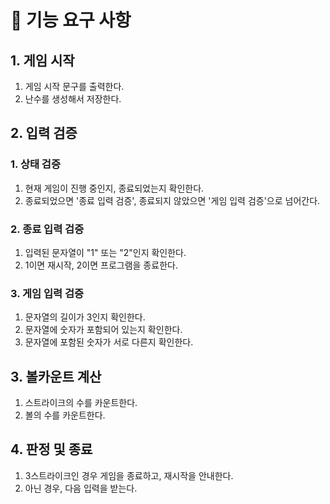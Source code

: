 # 🚀 기능 요구 사항
## 1. 게임 시작
1. 게임 시작 문구를 출력한다.
2. 난수를 생성해서 저장한다.
## 2. 입력 검증
### 1. 상태 검증
1. 현재 게임이 진행 중인지, 종료되었는지 확인한다.
2. 종료되었으면 '종료 입력 검증', 종료되지 않았으면 '게임 입력 검증'으로 넘어간다.
### 2. 종료 입력 검증
1. 입력된 문자열이 "1" 또는 "2"인지 확인한다.
2. 1이면 재시작, 2이면 프로그램을 종료한다.
### 3. 게임 입력 검증
1. 문자열의 길이가 3인지 확인한다.
2. 문자열에 숫자가 포함되어 있는지 확인한다.
3. 문자열에 포함된 숫자가 서로 다른지 확인한다.
## 3. 볼카운트 계산
1. 스트라이크의 수를 카운트한다.
2. 볼의 수를 카운트한다.
## 4. 판정 및 종료
1. 3스트라이크인 경우 게임을 종료하고, 재시작을 안내한다.
2. 아닌 경우, 다음 입력을 받는다.